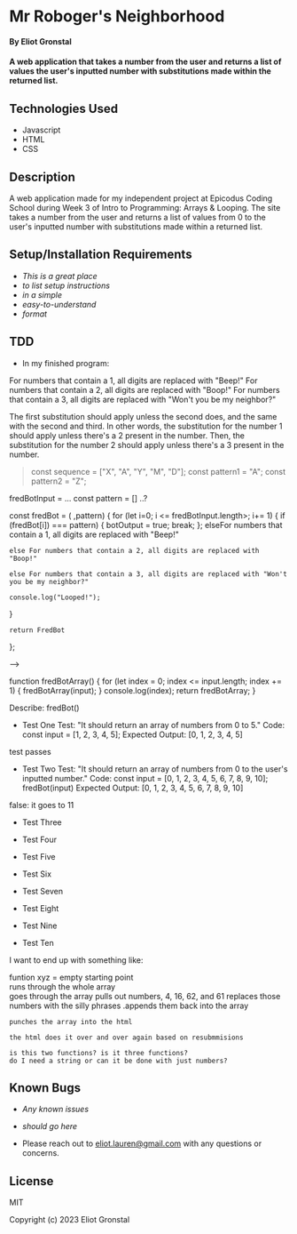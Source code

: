# Mr Roboger's Neighborhood

#### By Eliot Gronstal

#### A web application that takes a number from the user and returns a list of values the user's inputted number with substitutions made within the returned list.

## Technologies Used

* Javascript
* HTML
* CSS

## Description

A web application made for my independent project at Epicodus Coding School during Week 3 of Intro to Programming: Arrays & Looping. The site takes a number from the user and returns a list of values from 0 to the user's inputted number with substitutions made within a returned list.

## Setup/Installation Requirements

* _This is a great place_
* _to list setup instructions_
* _in a simple_
* _easy-to-understand_
* _format_

## TDD

* In my finished program:

For numbers that contain a 1, all digits are replaced with "Beep!"
For numbers that contain a 2, all digits are replaced with "Boop!"
For numbers that contain a 3, all digits are replaced with "Won't you be my neighbor?"

The first substitution should apply unless the second does, and the same with the second and third. In other words, the substitution for the number 1 should apply unless there's a 2 present in the number. Then, the substitution for the number 2 should apply unless there's a 3 present in the number.

<!-- function1
function recognizes numbers/puts them in order
put numbers into an array starting at 0
if numbers are input to the array it should return them in order
If I put them in order of 1 to 100 do I need a piece of code that gives an error after 100, or do my index parameters do that for me? -->

<!-- function2
it should replace number 4 in the array with a string
it should replace number 16 in the array with a string
it should replace number 42 in the array with a string
it should replace number 61 in the array with a string
must push into the array -->

<!-- ADAPTED FROM THE FIRST PROMPT OF THE FRIDAY PROJECT USING A FOR LOOOP -->

<!-- WHERE AM I GETTING MY PARAMETERS AND ARGUMENTS FROM!?!?!? -->

> const sequence = ["X", "A", "Y", "M", "D"];
> const pattern1 = "A";
> const pattern2 = "Z";

fredBotInput = ...
const pattern = [] ..?

const fredBot = ( ,pattern) {
  for (let i=0; i <= fredBotInput.length>; i+= 1) {
    if (fredBot[i]) === pattern) {
      botOutput = true;
      break;
    };
    elseFor numbers that contain a 1, all digits are replaced with "Beep!"

    else For numbers that contain a 2, all digits are replaced with "Boop!"

    else For numbers that contain a 3, all digits are replaced with "Won't you be my neighbor?"

    console.log("Looped!");
  }
    <!-- fredBot++ -->

    return FredBot
};

<!-- function fredBotArray() {
  fredBotReturn = [];
  for (let index = 0; index <= input.length; index += 1) {
      fredBotReturn(input);
      }
  <!-- fredBot++; -->
  <!-- console.log(index);
  return fredBotReturn;
  } --> -->

  function fredBotArray() {
  for (let index = 0; index <= input.length; index += 1) {
      fredBotArray(input);
      }
  console.log(index);
  return fredBotArray;
  }

Describe: fredBot()

* Test One
Test: "It should return an array of numbers from 0 to 5."
Code: 
const input = [1, 2, 3, 4, 5];
Expected Output: [0, 1, 2, 3, 4, 5]
<!-- function fredBot() {
  for (let index = 1; index <= 5; index += 1)
  console.log(index);
} -->

test passes

*  Test Two
Test: "It should return an array of numbers from 0 to the user's inputted number."
Code:
const input = [0, 1, 2, 3, 4, 5, 6, 7, 8, 9, 10];
fredBot(input)
Expected Output: [0, 1, 2, 3, 4, 5, 6, 7, 8, 9, 10]
<!-- function fredBot() {
  for (let index = 1; index <= input.length; index += 1) {
  console.log(index);
  };
  return fredBot;
} -->

false: it goes to 11

*  Test Three

*  Test Four

*  Test Five

*  Test Six

*  Test Seven

*  Test Eight

*  Test Nine

*  Test Ten

I want to end up with something like:

funtion xyz = empty starting point  
  runs through the whole array  
    goes through the array
    pulls out numbers, 4, 16, 62, and 61
    replaces those numbers with the silly phrases
    .appends them back into the array

    punches the array into the html

    the html does it over and over again based on resubmmisions

    is this two functions? is it three functions?
    do I need a string or can it be done with just numbers?


## Known Bugs

* _Any known issues_
* _should go here_

* Please reach out to eliot.lauren@gmail.com with any questions or concerns.

## License

MIT

Copyright (c) 2023 Eliot Gronstal
